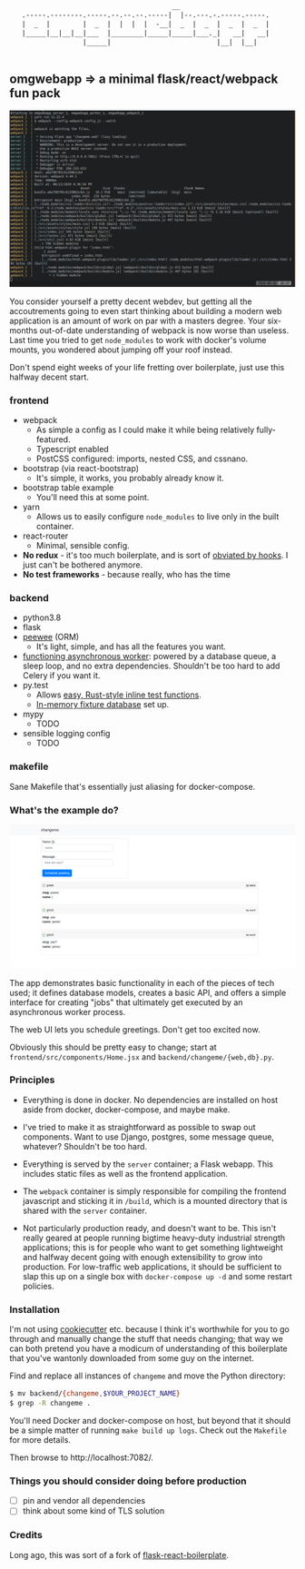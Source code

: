```
                                        __                      
   .-----.--------.-----.--.--.--.-----|  |--.---.-.-----.-----.
   |  _  |        |  _  |  |  |  |  -__|  _  |  _  |  _  |  _  |
   |_____|__|__|__|___  |________|_____|_____|___._|   __|   __|
                  |_____|                          |__|  |__|   
                                                                
```

## omgwebapp => a minimal flask/react/webpack fun pack

![if you lived here you'd be home by now](assets/console.png)

You consider yourself a pretty decent webdev, but getting all the accoutrements going
to even start thinking about building a modern web application is an amount of work on
par with a masters degree. Your six-months out-of-date understanding of webpack is now
worse than useless. Last time you tried to get `node_modules` to work with docker's
volume mounts, you wondered about jumping off your roof instead. 

Don't spend eight weeks of your life fretting over boilerplate, just use this halfway
decent start.

### frontend 

- webpack
  - As simple a config as I could make it while being relatively fully-featured.
  - Typescript enabled
  - PostCSS configured: imports, nested CSS, and cssnano.
- bootstrap (via react-bootstrap)
  - It's simple, it works, you probably already know it.
- bootstrap table example
  - You'll need this at some point.
- yarn
  - Allows us to easily configure `node_modules` to live only in the built container.
- react-router
  - Minimal, sensible config.
- **No redux** - it's too much boilerplate, and is sort of
  [obviated by hooks](https://blog.logrocket.com/use-hooks-and-context-not-react-and-redux/). 
  I just can't be bothered anymore.
- **No test frameworks** - because really, who has the time

### backend

- python3.8
- flask
- [peewee](http://docs.peewee-orm.com/en/latest/peewee/) (ORM)
  - It's light, simple, and has all the features you want.
- [functioning asynchronous
  worker](https://github.com/jamesob/omgwebapp/blob/master/backend/changeme/worker.py):
  powered by a database queue, a sleep loop, and
  no extra dependencies. Shouldn't be too hard to add Celery if you want it.
- py.test
  - Allows [easy, Rust-style inline test functions](https://github.com/jamesob/omgwebapp/commit/cfc04617c0dffabcae0c1edde4a7cc3417204651#diff-7002a6dda08096d34c21a6f182274de1R89-R122).
  - [In-memory fixture
    database](https://github.com/jamesob/omgwebapp/commit/cfc04617c0dffabcae0c1edde4a7cc3417204651#diff-a7c56826844ee9ea851d1b5fe95e6413R7-R17) set up.
- mypy
  - TODO
- sensible logging config
  - TODO

### makefile

Sane Makefile that's essentially just aliasing for docker-compose.


### What's the example do?

![here it is](assets/screenshot.png)

The app demonstrates basic functionality in each of the pieces of tech used; it defines
database models, creates a basic API, and offers a simple interface for creating "jobs"
that ultimately get executed by an asynchronous worker process.

The web UI lets you schedule greetings. Don't get too excited now.

Obviously this should be pretty easy to change; start at
`frontend/src/components/Home.jsx` and `backend/changeme/{web,db}.py`.

### Principles

- Everything is done in docker. No dependencies are installed on host aside from 
  docker, docker-compose, and maybe make.

- I've tried to make it as straightforward as possible to swap out components. Want to
  use Django, postgres, some message queue, whatever? Shouldn't be too hard.

- Everything is served by the `server` container; a Flask webapp. This includes static
  files as well as the frontend application.

- The `webpack` container is simply responsible for compiling the frontend javascript
  and sticking it in `/build`, which is a mounted directory that is shared with the
  `server` container.

- Not particularly production ready, and doesn't want to be. 
  This isn't really geared at people running bigtime
  heavy-duty industrial strength applications; this is for people who want to get
  something lightweight and halfway decent going with enough extensibility to grow
  into production. For low-traffic web applications, it should be sufficient to slap
  this up on a single box with `docker-compose up -d` and some restart policies.

### Installation
 
I'm not using [cookiecutter](https://github.com/cookiecutter/cookiecutter) etc. because
I think it's worthwhile for you to go through and manually change the stuff that needs
changing; that way we can both pretend you have a modicum of understanding of this
boilerplate that you've wantonly downloaded from some guy on the internet.
 
Find and replace all instances of `changeme` and move the Python directory:
```sh
$ mv backend/{changeme,$YOUR_PROJECT_NAME}
$ grep -R changeme .
```

You'll need Docker and docker-compose on host, but beyond that it should be a simple
matter of running `make build up logs`. Check out the `Makefile` for more
details.

Then browse to http://localhost:7082/.

### Things you should consider doing before production

- [ ] pin and vendor all dependencies
- [ ] think about some kind of TLS solution

### Credits

Long ago, this was sort of a fork of
[flask-react-boilerplate](https://github.com/YaleDHLab/flask-react-boilerplate).
